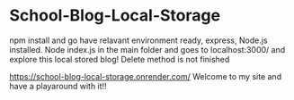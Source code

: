 # School-Blog-Local-Storage

npm install and go have relavant environment ready, express, Node.js installed. Node index.js in the main folder and goes to localhost:3000/ and explore this local stored blog! Delete method is not finished

https://school-blog-local-storage.onrender.com/ Welcome to my site and have a playaround with it!!
